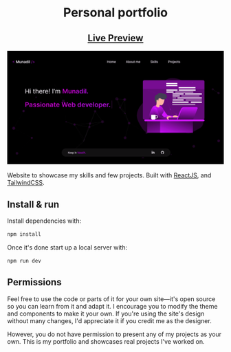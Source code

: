 <div style="text-align: center">
  <h1>Personal portfolio</h1>
  <h2><a href="https://munadil.vercel.app" target="_blank">Live Preview</a></h2>
  <img src="./public/portfolio.png" alt="Website Preview" />
</div>

Website to showcase my skills and few projects. Built with [ReactJS](https://react.dev/), and [TailwindCSS](https://tailwindcss.com/).

## Install & run

Install dependencies with:

```bash
npm install
```

Once it's done start up a local server with:

```bash
npm run dev
```

## Permissions

Feel free to use the code or parts of it for your own site—it's open source so you can learn from it and adapt it. I encourage you to modify the theme and components to make it your own. If you're using the site's design without many changes, I'd appreciate it if you credit me as the designer.

However, you do not have permission to present any of my projects as your own. This is my portfolio and showcases real projects I've worked on.
